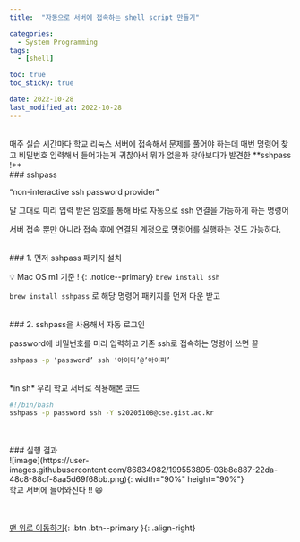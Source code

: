 ```yaml
---
title:  "자동으로 서버에 접속하는 shell script 만들기" 

categories:
  - System Programming
tags:
  - [shell]

toc: true
toc_sticky: true

date: 2022-10-28
last_modified_at: 2022-10-28
---
```


<br/>
매주 실습 시간마다 학교 리눅스 서버에 접속해서 문제를 풀어야 하는데 매번 명령어 찾고 비밀번호 입력해서 들어가는게 귀찮아서 뭐가 없을까 찾아보다가 발견한 **sshpass !**

<br/>
### sshpass

“non-interactive ssh password provider” 

말 그대로 미리 입력 받은 암호를 통해 바로 자동으로 ssh 연결을 가능하게 하는 명령어 

서버 접속 뿐만 아니라 접속 후에 연결된 계정으로 명령어를 실행하는 것도 가능하다.
<br/>

<br/>
### 1. 먼저 sshpass 패키지 설치

💡 Mac OS m1 기준 !
{: .notice--primary} 
`brew install ssh` 

`brew install sshpass` 로 해당 명령어 패키지를 먼저 다운 받고 
<br/>

<br/>
### 2. sshpass을 사용해서 자동 로그인

password에 비밀번호를 미리 입력하고 기존 ssh로 접속하는 명령어 쓰면 끝 

```bash
sshpass -p ‘password’ ssh ‘아이디’@’아이피’
```

<br/>
*in.sh* 우리 학교 서버로 적용해본 코드

```bash
#!/bin/bash
sshpass -p password ssh -Y s20205108@cse.gist.ac.kr
```
<br/>
<br/>
### 실행 결과
<br/>
![image](https://user-images.githubusercontent.com/86834982/199553895-03b8e887-22da-48c8-88cf-8aa5d69f68bb.png){: width="90%" height="90%"}
<br/>
학교 서버에 들어와진다 !! 😃


<br/><br/>
[맨 위로 이동하기](#){: .btn .btn--primary }{: .align-right}
